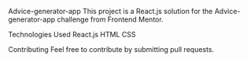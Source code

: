 Advice-generator-app
This project is a React.js solution for the Advice-generator-app challenge from Frontend Mentor.

Technologies Used
React.js
HTML
CSS

Contributing
Feel free to contribute by submitting pull requests.
